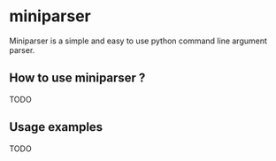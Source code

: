 # miniparser

Miniparser is a simple and easy to use python command line argument parser.

## How to use miniparser ?

TODO

## Usage examples

TODO
